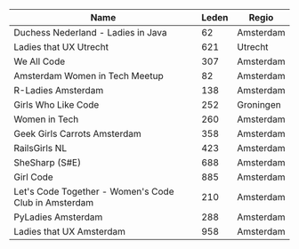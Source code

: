 | Name                                                 | Leden | Regio     | 
|------------------------------------------------------|-------|-----------| 
| Duchess Nederland - Ladies in Java                   | 62    | Amsterdam | 
| Ladies that UX Utrecht                               | 621   | Utrecht   | 
| We All Code                                          | 307   | Amsterdam | 
| Amsterdam Women in Tech Meetup                       | 82    | Amsterdam | 
| R-Ladies Amsterdam                                   | 138   | Amsterdam | 
| Girls Who Like Code                                  | 252   | Groningen | 
| Women in Tech                                        | 260   | Amsterdam | 
| Geek Girls Carrots Amsterdam                         | 358   | Amsterdam | 
| RailsGirls NL                                        | 423   | Amsterdam | 
| SheSharp (S#E)                                       | 688   | Amsterdam | 
| Girl Code                                            | 885   | Amsterdam | 
| Let's Code Together - Women's Code Club in Amsterdam | 210   | Amsterdam | 
| PyLadies Amsterdam                                   | 288   | Amsterdam | 
| Ladies that UX Amsterdam                             | 958   | Amsterdam | 
